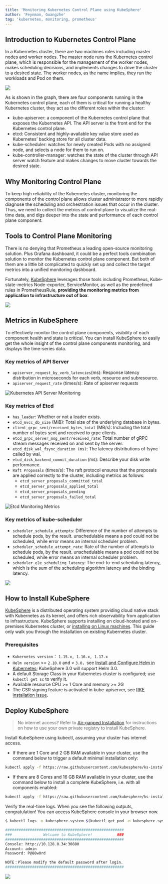 ```yaml
---
title: 'Monitoring Kubernetes Control Plane using KubeSphere'
author: 'Feynman, Guangzhe'
tag: 'kubernetes, monitoring, prometheus'
---
```


## Introduction to Kubernetes Control Plane

In a Kubernetes cluster, there are two machines roles including master nodes and worker nodes. The master node runs the Kubernetes control plane, which is responsible for the management of the worker nodes, makes scheduling decisions, and implements changes to drive the cluster to a desired state. The worker nodes, as the name implies, they run the workloads and Pod on them.

![](https://pek3b.qingstor.com/kubesphere-docs/png/20200328170549.png)

As is shown in the graph, there are four components running in the Kubernetes control plane, each of them is critical for running a healthy Kubernetes cluster, they act as the different roles within the cluster:

- kube-apiserver: a component of the Kubernetes control plane that exposes the Kubernetes API. The API server is the front end for the Kubernetes control plane.
- etcd: Consistent and highly-available key value store used as Kubernetes’ backing store for all cluster data.
- kube-scheduler: watches for newly created Pods with no assigned node, and selects a node for them to run on.
- kube-controller-manager: watches the state of the cluster through API server watch feature and makes changes to move cluster towards the desired state.

## Why Monitoring Control Plane

To keep high reliability of the Kubernetes cluster, monitoring the components of the control plane allows cluster administrator to more rapidly diagnose the scheduling and orchestration issues that occur in the cluster. Thus, we need to collect the metrics of control plane to visualize the real-time data, and digs deeper into the state and performance of each control plane component.

## Tools to Control Plane Monitoring

There is no denying that Prometheus a leading open-source monitoring solution. Plus Grafana dashboard, it could be a perfect tools combination solution to monitor the Kubernetes control plane component. But both of them are a little bit complicated to quickly set up and collect the target metrics into a unified monitoring dashboard.

Fortunately, [KubeSphere](https://github.com/kubesphere/kubesphere) leverages those tools including Prometheus, Kube-state-metrics Node-exporter, ServiceMonitor, as well as the predefined rules in PrometheusRule, **providing the monitoring metrics from application to infrastructure out of box**.

![](https://pek3b.qingstor.com/kubesphere-docs/png/20200328183733.png)

## Metrics in KubeSphere

To effectively monitor the control plane components, visibility of each component health and state is critical. You can install KubeSphere to easily get the whole insight of the control plane components monitoring, and displays the time-series data.

### Key metrics of API Server

- `apiserver_request_by_verb_latencies`(ms): Response latency distribution in microseconds for each verb, resource and subresource.
- `apiserver_request_rate` (times/s): Rate of apiserver requests

![Kubernetes API Server Monitoring](https://pek3b.qingstor.com/kubesphere-docs/png/20200328194749.png)

### Key metrics of Etcd

- `has_leader`: Whether or not a leader exists.
- `etcd_mvcc_db_size` (MiB): Total size of the underlying database in bytes.
- `client_grpc_sent/received_bytes_total` (MB/s): Including the total number of bytes sent and received to grpc clients.
- `etcd_grpc_server_msg_sent/received_rate`: Total number of gRPC stream messages received on and sent by the server.
- `etcd_disk_wal_fsync_duration (ms)`: The latency distributions of fsync called by wal.
- `etcd_disk_backend_commit_duration` (ms): Describe your disk write performance.
- `Raft Proposals` (times/s): The raft protocol ensures that the proposals are applied correctly to the cluster, including metrics as follows:
   - `etcd_server_proposals_committed_total`
   - `etcd_server_proposals_applied_total`
   - `etcd_server_proposals_pending`
   - `etcd_server_proposals_failed_total`

![Etcd Monitoring Metrics](https://pek3b.qingstor.com/kubesphere-docs/png/20200328194859.png)

### Key metrics of kube-scheduler

- `scheduler_schedule_attempts`: Difference of the number of attempts to schedule pods, by the result. unschedulable means a pod could not be scheduled, while error means an internal scheduler problem.
- `scheduler_schedule_attempt_rate`: Rate of the number of attempts to schedule pods, by the result. unschedulable means a pod could not be scheduled, while error means an internal scheduler problem.
- `scheduler_e2e_scheduling_latency`: The end-to-end scheduling latency, which is the sum of the scheduling algorithm latency and the binding latency.

![](https://pek3b.qingstor.com/kubesphere-docs/png/20200328195139.png)

## How to Install KubeSphere

[KubeSphere](https://github.com/kubesphere/kubesphere) is a distributed operating system providing cloud native stack with Kubernetes as its kernel, and offers rich observability from application to infrastructure. KubeSphere supports installing on cloud-hosted and on-premises Kubernetes cluster, or [installing on Linux machines](https://kubesphere.io/docs/installation/intro/). This guide only walk you through the installation on existing Kubernetes cluster.

### Prerequisites

- `Kubernetes version`： `1.15.x, 1.16.x, 1.17.x`
- `Helm version` >= `2.10.0` and < `3.0`，see [Install and Configure Helm in Kubernetes](https://devopscube.com/install-configure-helm-kubernetes/); KubeSphere 3.0 will support Helm 3.0.
- A default Storage Class in your Kubernetes cluster is configured; use `kubectl get sc` to verify it.
- Available resource CPU >= 1 Core and memory >= 2G
- The CSR signing feature is activated in kube-apiserver, see [RKE installation issue](https://github.com/kubesphere/kubesphere/issues/1925#issuecomment-591698309).

## Deploy KubeSphere

> No internet access? Refer to [Air-gapped Installation](https://kubesphere.io/docs/installation/install-on-k8s-airgapped/) for instructions on how to use your own private registry to install KubeSphere.

Install KubeSphere using kubectl, assuming your cluster has internet access.

- If there are 1 Core and 2 GB RAM available in your cluster, use the command below to trigger a default minimal installation only:

```bash
kubectl apply -f https://raw.githubusercontent.com/kubesphere/ks-installer/master/kubesphere-minimal.yaml
```

- If there are 8 Cores and 16 GB RAM available in your cluster, use the command below to install a complete KubeSphere, i.e. with all components enabled:

```bash
kubectl apply -f https://raw.githubusercontent.com/kubesphere/ks-installer/master/kubesphere-complete-setup.yaml
```

Verify the real-time logs. When you see the following outputs, congratulation! You can access KubeSphere console in your browser now.

```bash
$ kubectl logs -n kubesphere-system $(kubectl get pod -n kubesphere-system -l app=ks-install -o jsonpath='{.items[0].metadata.name}') -f

#####################################################
###              Welcome to KubeSphere!           ###
#####################################################
Console: http://10.128.0.34:30880
Account: admin
Password: P@88w0rd

NOTE：Please modify the default password after login.
#####################################################
```

![](https://pek3b.qingstor.com/kubesphere-docs/png/20200329101752.png)
